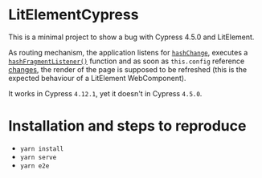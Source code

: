 # LitElementCypress

This is a minimal project to show a bug with Cypress 4.5.0 and LitElement.

As routing mechanism, the application listens for [`hashChange`](https://github.com/antonioaltamura/LitElementCypress/blob/fbf170f21a8e0df5db529de577af44b9cf92d84e/my-app.js#L42), executes a [`hashFragmentListener()`](https://github.com/antonioaltamura/LitElementCypress/blob/master/my-app.js#L94) function and as soon as `this.config` reference [changes](https://github.com/antonioaltamura/LitElementCypress/blob/master/my-app.js#L101), the render of the page is supposed to be refreshed (this is the expected behaviour of a LitElement WebComponent).

It works in Cypress `4.12.1`, yet it doesn't in Cypress `4.5.0`.

# Installation and steps to reproduce
- `yarn install`
- `yarn serve`
- `yarn e2e`
